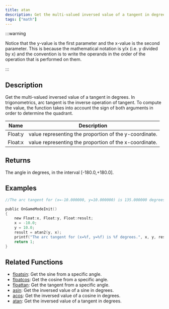 ```yaml
---
title: atan
description: Get the multi-valued inversed value of a tangent in degrees.
tags: ["math"]
---
```


<LowercaseNote />

:::warning

Notice that the y-value is the first parameter and the x-value is the second parameter. This is because the mathematical notation is y/x (i.e. y divided by x) and the convention is to write the operands in the order of the operation that is performed on them.

:::

## Description

Get the multi-valued inversed value of a tangent in degrees. In trigonometrics, arc tangent is the inverse operation of tangent. To compute the value, the function takes into account the sign of both arguments in order to determine the quadrant.

| Name    | Description                                            |
| ------- | ------------------------------------------------------ |
| Float:y | value representing the proportion of the y-coordinate. |
| Float:x | value representing the proportion of the x-coordinate. |

## Returns

The angle in degrees, in the interval [-180.0,+180.0].

## Examples

```c
//The arc tangent for (x=-10.000000, y=10.000000) is 135.000000 degrees.

public OnGameModeInit()
{
    new Float:x, Float:y, Float:result;
    x = -10.0;
    y = 10.0;
    result = atan2(y, x);
    printf("The arc tangent for (x=%f, y=%f) is %f degrees.", x, y, result);
    return 1;
}
```

## Related Functions

- [floatsin](floatsin): Get the sine from a specific angle.
- [floatcos](floatcos): Get the cosine from a specific angle.
- [floattan](floattan): Get the tangent from a specific angle.
- [asin](asin): Get the inversed value of a sine in degrees.
- [acos](acos): Get the inversed value of a cosine in degrees.
- [atan](atan): Get the inversed value of a tangent in degrees.
